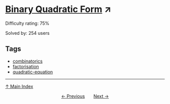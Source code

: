 # [Binary Quadratic Form](https://projecteuler.net/problem=586) ↗️

Difficulty rating: 75%

Solved by: 254 users
## Tags

- [combinatorics](../tags/combinatorics.md)
- [factorisation](../tags/factorisation.md)
- [quadratic-equation](../tags/quadratic-equation.md)



---

[↑ Main Index](../README.md)


<div align=center><a href='585.md'>← Previous</a> &nbsp;&nbsp; &nbsp;&nbsp;  <a href='587.md'>Next →</a></div>
